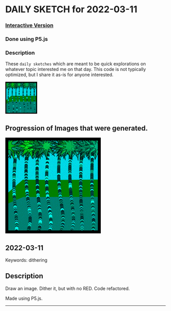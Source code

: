 # DAILY SKETCH for 2022-03-11

### [Interactive Version](https://ram-n.github.io/generative_art/daily_sketches/2022/2022-03-11) 
 ### Done using P5.js

### Description

These `daily sketches` which are meant to be quick explorations     on whatever topic interested me on that day. This code is not typically optimized, but I share it as-is     for anyone interested.

<img src = 'images/keep_2022-03-14-19-13-25.png' width = '100'> 

## Progression of Images that were generated.

<img src = 'images/keep_2022-03-14-19-13-25.png' width = '300'> 




## 2022-03-11
Keywords: dithering
 

## Description 

 Draw an image. Dither it, but with no RED.
 Code refactored.
 

Made using P5.js. 

-----

